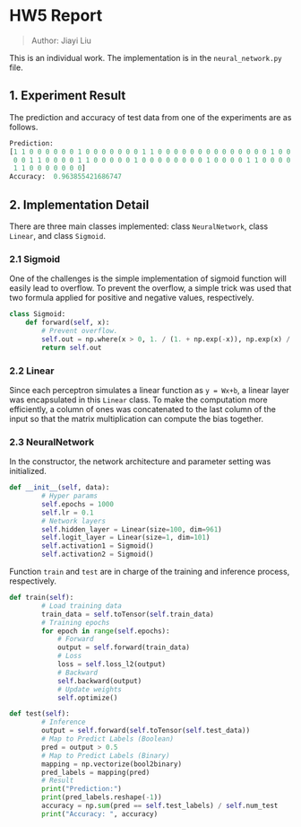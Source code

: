 # HW5 Report

> Author: Jiayi Liu

This is an individual work. The implementation is in the `neural_network.py` file.

## 1. Experiment Result

The prediction and accuracy of test data from one of the experiments are as follows.

```python
Prediction:
[1 1 0 0 0 0 0 0 1 0 0 0 0 0 0 0 1 1 0 0 0 0 0 0 0 0 0 0 0 0 0 0 1 0 0 0 0
 0 0 1 1 0 0 0 0 1 1 0 0 0 0 0 1 0 0 0 0 0 0 0 0 1 0 0 0 0 1 1 0 0 0 0 0 0
 1 1 0 0 0 0 0 0 0]
Accuracy:  0.963855421686747
```

## 2. Implementation Detail

 There are three main classes implemented: class `NeuralNetwork`, class `Linear`, and class `Sigmoid`.

### 2.1 Sigmoid

One of the challenges is the simple implementation of sigmoid function will easily lead to overflow. To prevent the overflow, a simple trick was used that two formula applied for positive and negative values, respectively.

```python
class Sigmoid:
    def forward(self, x):
        # Prevent overflow.
        self.out = np.where(x > 0, 1. / (1. + np.exp(-x)), np.exp(x) / (np.exp(x) + 1.))
        return self.out
```

### 2.2 Linear

Since each perceptron simulates a linear function as `y = Wx+b`, a linear layer was encapsulated in this `Linear` class. To make the computation more efficiently, a column of ones was concatenated to the last column of the input so that the matrix multiplication can compute the bias together.

### 2.3 NeuralNetwork

In the constructor, the network architecture and parameter setting was initialized.

```python
def __init__(self, data):
        # Hyper params
        self.epochs = 1000
        self.lr = 0.1
        # Network layers
        self.hidden_layer = Linear(size=100, dim=961) 
        self.logit_layer = Linear(size=1, dim=101)
        self.activation1 = Sigmoid()
        self.activation2 = Sigmoid()
```

Function `train` and `test` are in charge of the training and inference process, respectively. 

```python
def train(self):
        # Load training data
        train_data = self.toTensor(self.train_data)
        # Training epochs
        for epoch in range(self.epochs):
            # Forward
            output = self.forward(train_data)
            # Loss
            loss = self.loss_l2(output)
            # Backward
            self.backward(output)
            # Update weights
            self.optimize()
```

```python
def test(self):
        # Inference
        output = self.forward(self.toTensor(self.test_data))
        # Map to Predict Labels (Boolean)
        pred = output > 0.5
        # Map to Predict Labels (Binary)
        mapping = np.vectorize(bool2binary)
        pred_labels = mapping(pred)
        # Result
        print("Prediction:")
        print(pred_labels.reshape(-1))
        accuracy = np.sum(pred == self.test_labels) / self.num_test
        print("Accuracy: ", accuracy)
```



